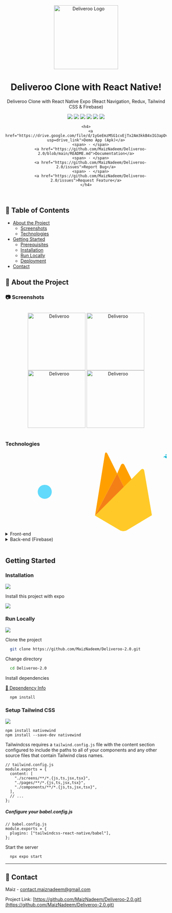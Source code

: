 <div align="center">

<img src="https://github.com/MaizNadeem/Deliveroo-2.0/blob/main/assets/logo.png" alt="Deliveroo Logo" width="200" height="200" />
  
# Deliveroo Clone with React Native!

<p>Deliveroo Clone with React Native Expo (React Navigation, Redux, Tailwind CSS & Firebase)</p>

<!-- Badges -->

<a href="#" target="_blank">![](https://img.shields.io/badge/iOS%2FAndroid-Yes-green)</a>
![](https://img.shields.io/badge/Maintained-No-orange)
![](https://img.shields.io/github/forks/MaizNadeem/Deliveroo-2.0.svg)
![](https://img.shields.io/github/stars/MaizNadeem/Deliveroo-2.0.svg)
![](https://img.shields.io/github/issues/MaizNadeem/Deliveroo-2.0)
![](https://img.shields.io/github/last-commit/MaizNadeem/Deliveroo-2.0)

    <h4>
        <a href="https://drive.google.com/file/d/1yGeEmzMSG1cvEjTx2Am3kkB4xIG3apDv/view?usp=drive_link">Demo App (Apk)</a>
        <span> · </span>
        <a href="https://github.com/MaizNadeem/Deliveroo-2.0/blob/main/README.md">Documentation</a>
        <span> · </span>
        <a href="https://github.com/MaizNadeem/Deliveroo-2.0/issues">Report Bug</a>
        <span> · </span>
        <a href="https://github.com/MaizNadeem/Deliveroo-2.0/issues">Request Feature</a>
    </h4>
</div>

<br>

<!-- Table of Contents -->

## :notebook_with_decorative_cover: Table of Contents

- [About the Project](#star2-about-the-project)
    - [Screenshots](#camera-screenshots)
    - [Technologies](#technologies)
- [Getting Started](#getting-started)
    - [Prerequisites](#prerequisites)
    - [Installation](#installation)
    - [Run Locally](#run-locally)
    - [Deployment](#deployment)
- [Contact](#contact)

<!-- About the Project -->

## :star2: About the Project

<!-- Screenshots -->

### :camera: Screenshots

<div style="display: inline_block" align="center">
<br>
	<img align="center" alt="Deliveroo" width="180" src="https://github.com/MaizNadeem/Deliveroo-2.0/blob/main/Screenshots/4.jpg">
	<img align="center" alt="Deliveroo" width="180" src="https://github.com/MaizNadeem/Deliveroo-2.0/blob/main/Screenshots/5.jpg">
	<img align="center" alt="Deliveroo" width="180" src="https://github.com/MaizNadeem/Deliveroo-2.0/blob/main/Screenshots/6.jpg">
	<img align="center" alt="Deliveroo" width="180" src="https://github.com/MaizNadeem/Deliveroo-2.0/blob/main/Screenshots/7.jpg">
</div>
<br>

### Technologies

<div style="display: flex; justify-content: center;">
  <svg xmlns="http://www.w3.org/2000/svg" enable-background="new 0 0 128 128" viewBox="0 0 128 128" id="react">
    <g fill="#61DAFB">
      <circle cx="64" cy="64" r="11.4"></circle>
      <path d="M107.3 45.2c-2.2-.8-4.5-1.6-6.9-2.3..."></path>
    </g>
  </svg>

  <svg xmlns="http://www.w3.org/2000/svg" viewBox="0 0 24 24" id="firebase">
    <path fill="#FFA000" d="m14.714 8.669-2.4 2.235-2.228-4.496 1.151-2.585c.291-.516.767-.522 1.058 0l2.419 4.846z"></path>
    <path fill="#F57F17" d="m12.314 10.903-8.979 8.351 6.751-12.846 2.228 4.495z"></path>
    <path fill="#FFCA28" d="M17.346 5.251c.43-.41.873-.271.985.31l2.334 13.58-7.742 4.648c-.272.152-.992.211-.992.211s-.655-.08-.906-.218l-7.689-4.528 14.01-14.003z"></path>
    <path fill="#FFA000" d="m10.086 6.408-6.75 12.846L6.344.477c.113-.582.443-.641.74-.126l3.002 6.057z"></path>
  </svg>

  <svg xmlns="http://www.w3.org/2000/svg" width="24" height="24" id="tailwind-css">
    <path d="M18.5 9.51a4.22 4.22 0 0 1-1.91-1.34A5.77 5.77 0 0 0 12 6a4.72 4.72 0 0 0-5 4 3.23 3.23 0 0 1 3.5-1.49 4.32 4.32 0 0 1 1.91 1.35A5.77 5.77 0 0 0 17 12a4.72 4.72 0 0 0 5-4 3.2 3.2 0 0 1-3.5 1.51zm-13 4.98a4.22 4.22 0 0 1 1.91 1.34A5.77 5.77 0 0 0 12 18a4.72 4.72 0 0 0 5-4 3.23 3.23 0 0 1-3.5 1.49 4.32 4.32 0 0 1-1.91-1.35A5.77 5.77 0 0 0 7 12a4.72 4.72 0 0 0-5 4 3.2 3.2 0 0 1 3.5-1.51zm12.09-3.2a3.23 3.23 0 0 1-3.5 1.49 4.32 4.32 0 0 1-1.91-1.35A5.77 5.77 0 0 0 7 12a4.72 4.72 0 0 0-5 4 3.2 3.2 0 0 1 3.5-1.51A4.22 4.22 0 0 1 10.09 15a5.77 5.77 0 0 0 4.5-2.17 4.72 4.72 0 0 0 5-4 3.2 3.2 0 0 1-3.5 1.51z" fill="#06B6D4"></path>
  </svg>
</div>




<details>
    <summary>Front-end</summary>
    <ul>
        <li>React Native</li>
        <li>React Navigation</li>
        <li>Tailwind CSS</li>
    </ul>
</details>

<details>
    <summary>Back-end (Firebase)</summary>
    <ul>
        <li>Firestore</li>
        <li>Firebase Authentication</li>
        <li>Storage Bucket</li>
        <li>Cloud Functions</li>
    </ul>
</details>

<br />



## Getting Started

### Installation

![](https://img.shields.io/badge/React_Native-20232A?style=for-the-badge&logo=react&logoColor=61DAFB)

Install this project with expo

![](https://img.shields.io/badge/Expo-02569B?style=for-the-badge&logo=Expo&logoColor=white)

<!-- Run Locally -->

### Run Locally

![](https://img.shields.io/badge/GIT-E44C30?style=for-the-badge&logo=git&logoColor=white)

Clone the project

```bash
  git clone https://github.com/MaizNadeem/Deliveroo-2.0.git
```

Change directory

```bash
  cd Deliveroo-2.0
```

Install dependencies

<a href="https://github.com/MaizNadeem/Deliveroo-2.0/blob/main/package.json" target="_blank">🔶 Dependency Info</a>

```bash
  npm install
```

### Setup Tailwind CSS

![](https://img.shields.io/badge/Tailwind_CSS-38B2AC?style=for-the-badge&logo=tailwind-css&logoColor=white)

```
npm install nativewind
npm install --save-dev nativewind
```

Tailwindcss requires a `tailwind.config.js` file with the content section configured to include the paths to all of your components and any other source files that contain Tailwind class names.

```
// tailwind.config.js
module.exports = {
  content: [
    "./screens/**/*.{js,ts,jsx,tsx}",
    "./pages/**/*.{js,ts,jsx,tsx}",
    "./components/**/*.{js,ts,jsx,tsx}",
  ],
  // ...
};
```

##### Configure your babel.config.js

```
// babel.config.js
module.exports = {
  plugins: ["tailwindcss-react-native/babel"],
};
```

Start the server

```bash
  npx expo start
```
<hr />

## :handshake: Contact

Maiz - contact.maiznadeem@gmail.com

Project Link: [https://github.com/MaizNadeem/Deliveroo-2.0.git](https://github.com/MaizNadeem/Deliveroo-2.0.git)
